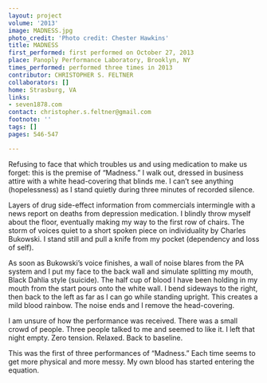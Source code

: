```yaml
---
layout: project
volume: '2013'
image: MADNESS.jpg
photo_credit: 'Photo credit: Chester Hawkins'
title: MADNESS
first_performed: first performed on October 27, 2013
place: Panoply Performance Laboratory, Brooklyn, NY
times_performed: performed three times in 2013
contributor: CHRISTOPHER S. FELTNER
collaborators: []
home: Strasburg, VA
links:
- seven1878.com
contact: christopher.s.feltner@gmail.com
footnote: ''
tags: []
pages: 546-547

---
```


Refusing to face that which troubles us and using medication to make us forget: this is the premise of “Madness.” I walk out, dressed in business attire with a white head-covering that blinds me. I can’t see anything (hopelessness) as I stand quietly during three minutes of recorded silence.

Layers of drug side-effect information from commercials intermingle with a news report on deaths from depression medication. I blindly throw myself about the floor, eventually making my way to the first row of chairs. The storm of voices quiet to a short spoken piece on individuality by Charles Bukowski. I stand still and pull a knife from my pocket (dependency and loss of self).

As soon as Bukowski’s voice finishes, a wall of noise blares from the PA system and I put my face to the back wall and simulate splitting my mouth, Black Dahlia style (suicide). The half cup of blood I have been holding in my mouth from the start pours onto the white wall. I bend sideways to the right, then back to the left as far as I can go while standing upright. This creates a mild blood rainbow. The noise ends and I remove the head-covering.

I am unsure of how the performance was received. There was a small crowd of people. Three people talked to me and seemed to like it. I left that night empty. Zero tension. Relaxed. Back to baseline.

This was the first of three performances of “Madness.” Each time seems to get more physical and more messy. My own blood has started entering the equation.
